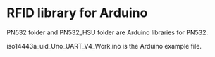 # RFID library for Arduino

PN532 folder and PN532_HSU folder are Arduino libraries for PN532.

iso14443a_uid_Uno_UART_V4_Work.ino is the Arduino example file.
